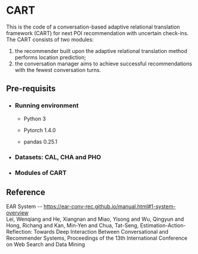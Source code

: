 # CART
This is the code of a conversation-based adaptive relational translation framework (CART) for next POI recommendation with uncertain check-ins. The CART consists of two modules: 
1. the recommender built upon the adaptive relational translation method performs location prediction; 
2. the conversation manager aims to achieve successful recommendations with the fewest conversation turns. 

## Pre-requisits
* ### Running environment
  - Python 3

  - Pytorch 1.4.0

  - pandas 0.25.1
* ### Datasets: CAL, CHA and PHO

* ### Modules of CART


## Reference
EAR System -- https://ear-conv-rec.github.io/manual.html#1-system-overview                
Lei, Wenqiang and He, Xiangnan and Miao, Yisong and Wu, Qingyun and Hong, Richang and Kan, Min-Yen and Chua, Tat-Seng, Estimation-Action-Reflection: Towards Deep Interaction Between Conversational and Recommender Systems, Proceedings of the 13th International Conference on Web Search and Data Mining

